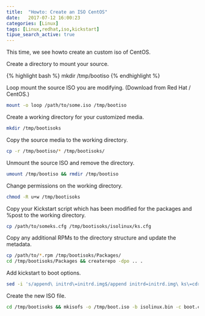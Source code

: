```yaml
---
title:  "Howto: Create an ISO CentOS"
date:   2017-07-12 16:00:23
categories: [Linux]
tags: [Linux,redhat,iso,kickstart]
tipue_search_active: true
---
```

This time, we see howto create an custom iso of CentOS.

Create a directory to mount your source.

{% highlight bash %}
mkdir /tmp/bootiso
{% endhighlight %}


Loop mount the source ISO you are modifying. (Download from Red Hat / CentOS.)
```bash
mount -o loop /path/to/some.iso /tmp/bootiso
```

Create a working directory for your customized media.
```bash
mkdir /tmp/bootisoks
```

Copy the source media to the working directory.
```bash
cp -r /tmp/bootiso/* /tmp/bootisoks/
```

Unmount the source ISO and remove the directory.
```bash
umount /tmp/bootiso && rmdir /tmp/bootiso
```

Change permissions on the working directory.
```bash
chmod -R u+w /tmp/bootisoks
```

Copy your Kickstart script which has been modified for the packages and %post to the working directory.
```bash
cp /path/to/someks.cfg /tmp/bootisoks/isolinux/ks.cfg
```

Copy any additional RPMs to the directory structure and update the metadata.
```bash
cp /path/to/*.rpm /tmp/bootisoks/Packages/
cd /tmp/bootisoks/Packages && createrepo -dpo .. .
```

Add kickstart to boot options.
```bash
sed -i 's/append\ initrd\=initrd.img$/append initrd=initrd.img\ ks\=cdrom:\/ks.cfg/' /tmp/bootisoks/isolinux/isolinux.cfg
```

Create the new ISO file.
```bash
cd /tmp/bootisoks && mkisofs -o /tmp/boot.iso -b isolinux.bin -c boot.cat -no-emul-boot -boot-load-size 4 -boot-info-table -R -J -v -T isolinux/. .
```